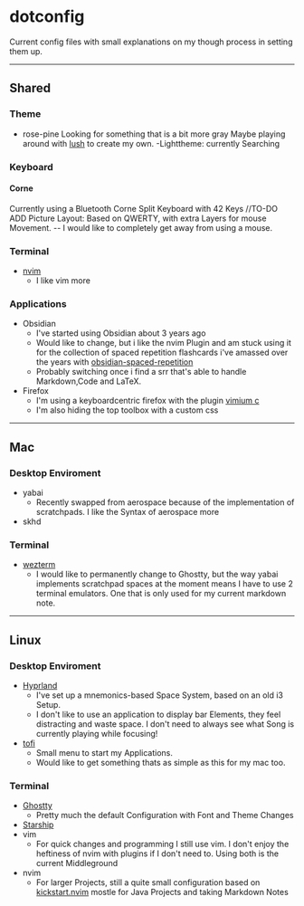 # dotconfig
Current config files with small explanations 
on my though process in setting them up.

---

## Shared
### Theme
- rose-pine
Looking for something that is a bit more gray
Maybe playing around with [lush](https://github.com/rktjmp/lush.nvim) to create my own.
-Lighttheme: currently Searching
### Keyboard
#### Corne
Currently using a Bluetooth Corne Split Keyboard with 42 Keys
//TO-DO ADD Picture
Layout: Based on QWERTY, with extra Layers for mouse Movement. -- I would like to completely get away from using a mouse.
### Terminal
- [nvim](https://neovim.io/)
    - I like vim more
### Applications
- Obsidian
    - I've started using Obsidian about 3 years ago
    - Would like to change, but i like the nvim Plugin and am stuck using it for the collection of 
 spaced repetition flashcards i've amassed over the years with [obsidian-spaced-repetition](https://github.com/st3v3nmw/obsidian-spaced-repetition)
    - Probably switching once i find a srr that's able to handle Markdown,Code and LaTeX.
- Firefox
    - I'm using a keyboardcentric firefox with the plugin [vimium c](https://github.com/gdh1995/vimium-c) 
    - I'm also hiding the top toolbox with a custom css

---

## Mac
### Desktop Enviroment
- yabai
    - Recently swapped from aerospace because of the implementation of scratchpads. I like the Syntax of aerospace more
- skhd
### Terminal
- [wezterm](https://wezterm.org/index.html)
    - I would like to permanently change to Ghostty, but the way yabai implements scratchpad spaces at the moment means I have to use 2 terminal emulators. One that is only used for my current markdown note.

---

## Linux
### Desktop Enviroment
- [Hyprland](https://hyprland.org/)
    - I've set up a mnemonics-based Space System, based on 
 an old i3 Setup.
    - I  don't like to use an application to display bar Elements, they feel distracting and waste space. 
 I don't need to always see what Song is currently playing while focusing!
 - [tofi](https://github.com/philj56/tofi)
    - Small menu to start my Applications.
    - Would like to get something thats as simple as this for my mac too.

### Terminal
- [Ghostty](https://ghostty.org/)
    - Pretty much the default Configuration with Font and Theme Changes
- [Starship](https://starship.rs/)
- vim
    - For quick changes and programming I still use vim. I don't enjoy the heftiness of nvim with plugins if I don't need to. Using both is the current Middleground
- nvim
    - For larger Projects, still a quite small configuration based on [kickstart.nvim](https://github.com/nvim-lua/kickstart.nvim) mostle for Java Projects and taking Markdown Notes


